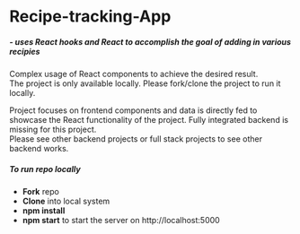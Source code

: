 # Recipe-tracking-App 
##### - uses React hooks and React to accomplish the goal of adding in various recipies
<p> Complex usage of React components to achieve the desired result.

<br>
The project is only available locally. Please fork/clone the project to run it locally.
  
  Project focuses on frontend components and data is directly fed to showcase the React functionality of the project. Fully integrated backend is missing for this project. 
  <br>
Please see other backend projects or full stack projects to see other backend works. 
  
  
</p>

##### To run repo locally
- **Fork** repo
- **Clone** into local system
- **npm install** 
- **npm start** to start the server on http://localhost:5000
